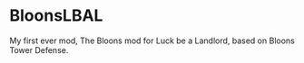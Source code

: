 # BloonsLBAL
My first ever mod, The Bloons mod for Luck be a Landlord, based on Bloons Tower Defense.
